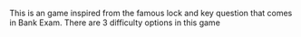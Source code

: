 This is an game inspired from the famous lock and key question that comes in Bank Exam. There are 3 difficulty options in this game

